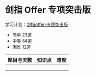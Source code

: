 # 剑指 Offer 专项突击版

学习计划：[剑指offer-专项突击版](https://leetcode-cn.com/study-plan/lcof/?progress=7cwgske)

* 简单 23道
* 中等 84道
* 困难 12道

| 题目与天数 | 知识点 | 难度 |
| ----- | --- | -- |
|       |     |    |
|       |     |    |
|       |     |    |


